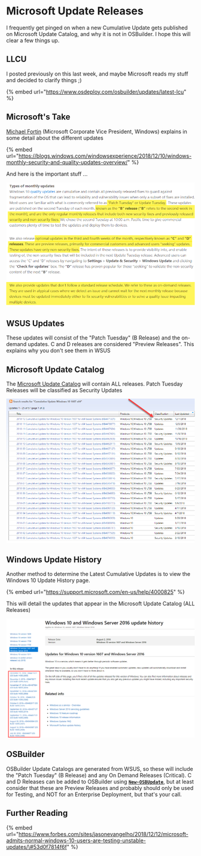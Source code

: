 # Microsoft Update Releases

I frequently get pinged on when a new Cumulative Update gets published on Microsoft Update Catalog, and why it is not in OSBuilder.  I hope this will clear a few things up.

## LLCU

I posted previously on this last week, and maybe Microsoft reads my stuff and decided to clarify things ;\)

{% embed url="https://www.osdeploy.com/osbuilder/updates/latest-lcu" %}

## Microsoft's Take

[Michael Fortin](https://blogs.windows.com/windowsexperience/author/michaelfortin/) \(Microsoft Corporate Vice President, Windows\) explains in some detail about the different updates

{% embed url="https://blogs.windows.com/windowsexperience/2018/12/10/windows-monthly-security-and-quality-updates-overview/" %}

And here is the important stuff ...

![](../.gitbook/assets/2018-12-13_13-49-05.png)

## WSUS Updates

These updates will consist of the "Patch Tuesday" \(B Release\) and the on-demand updates.  C and D releases are considered "Preview Releases".  This explains why you don't see them in WSUS

## Microsoft Update Catalog

The [Microsoft Update Catalog](https://www.catalog.update.microsoft.com/Search.aspx?q=Cumulative+Update+Windows+10+1607+x64) will contain ALL releases.  Patch Tuesday Releases will be classified as Security Updates

![](../.gitbook/assets/2018-12-13_13-53-56.png)

## Windows Update History

Another method to determine the Latest Cumulative Updates is to view the Windows 10 Update History page.

{% embed url="https://support.microsoft.com/en-us/help/4000825" %}

This will detail the updates that appear in the Microsoft Update Catalog \(ALL Releases\)

![](../.gitbook/assets/2018-12-13_14-05-43.png)

## OSBuilder

OSBuilder Update Catalogs are generated from WSUS, so these will include the "Patch Tuesday" \(B Release\) and any On Demand Releases \(Critical\).  C and D Releases can be added to OSBuilder using [**`New-OSBUpdate`**](../osbuilder/docs/functions/osbupdate/new-osbupdate.md), but at least consider that these are Preview Releases and probably should only be used for Testing, and NOT for an Enterprise Deployment, but that's your call.

## Further Reading

{% embed url="https://www.forbes.com/sites/jasonevangelho/2018/12/12/microsoft-admits-normal-windows-10-users-are-testing-unstable-updates/\#53d0f7814f6f" %}

